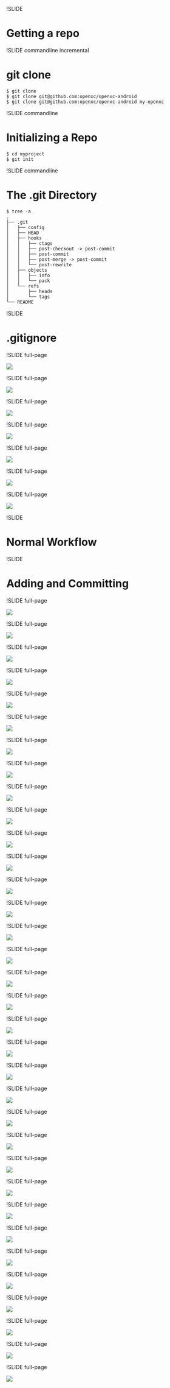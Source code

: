 !SLIDE

# Getting a repo

!SLIDE commandline incremental

# git clone

    $ git clone
    $ git clone git@github.com:openxc/openxc-android
    $ git clone git@github.com:openxc/openxc-android my-openxc

!SLIDE commandline

# Initializing a Repo

    $ cd myproject
    $ git init

!SLIDE commandline

# The .git Directory

    $ tree -a
    .
    ├── .git
    │   ├── config
    │   ├── HEAD
    │   ├── hooks
    │   │   ├── ctags
    │   │   ├── post-checkout -> post-commit
    │   │   ├── post-commit
    │   │   ├── post-merge -> post-commit
    │   │   └── post-rewrite
    │   ├── objects
    │   │   ├── info
    │   │   └── pack
    │   └── refs
    │       ├── heads
    │       └── tags
    └── README


!SLIDE

# .gitignore

!SLIDE full-page

<img src="../img/image-329.jpeg" />

!SLIDE full-page

<img src="../img/image-319.jpeg" />

!SLIDE full-page

<img src="../img/image-320.jpeg" />

!SLIDE full-page

<img src="../img/image-321.jpeg" />

!SLIDE full-page

<img src="../img/image-322.jpeg" />

!SLIDE full-page

<img src="../img/image-323.jpeg" />

!SLIDE full-page

<img src="../img/image-324.jpeg" />

!SLIDE

# Normal Workflow

!SLIDE

# Adding and Committing

!SLIDE full-page

<img src="../img/basic-149.jpeg" />

!SLIDE full-page

<img src="../img/basic-150.jpeg" />

!SLIDE full-page

<img src="../img/basic-151.jpeg" />

!SLIDE full-page

<img src="../img/basic-152.jpeg" />

!SLIDE full-page

<img src="../img/basic-153.jpeg" />

!SLIDE full-page

<img src="../img/basic-154.jpeg" />

!SLIDE full-page

<img src="../img/basic-155.jpeg" />

!SLIDE full-page

<img src="../img/basic-156.jpeg" />

!SLIDE full-page

<img src="../img/basic-157.jpeg" />

!SLIDE full-page

<img src="../img/basic-158.jpeg" />

!SLIDE full-page

<img src="../img/basic-159.jpeg" />

!SLIDE full-page

<img src="../img/basic-160.jpeg" />

!SLIDE full-page

<img src="../img/basic-161.jpeg" />

!SLIDE full-page

<img src="../img/basic-162.jpeg" />

!SLIDE full-page

<img src="../img/basic-163.jpeg" />

!SLIDE full-page

<img src="../img/basic-164.jpeg" />

!SLIDE full-page

<img src="../img/basic-165.jpeg" />

!SLIDE full-page

<img src="../img/basic-166.jpeg" />

!SLIDE full-page

<img src="../img/basic-167.jpeg" />

!SLIDE full-page

<img src="../img/basic-168.jpeg" />

!SLIDE full-page

<img src="../img/basic-169.jpeg" />

!SLIDE full-page

<img src="../img/basic-170.jpeg" />

!SLIDE full-page

<img src="../img/basic-171.jpeg" />

!SLIDE full-page

<img src="../img/basic-172.jpeg" />

!SLIDE full-page

<img src="../img/basic-173.jpeg" />

!SLIDE full-page

<img src="../img/basic-174.jpeg" />

!SLIDE full-page

<img src="../img/basic-175.jpeg" />

!SLIDE full-page

<img src="../img/basic-176.jpeg" />

!SLIDE full-page

<img src="../img/basic-177.jpeg" />

!SLIDE full-page

<img src="../img/basic-178.jpeg" />

!SLIDE full-page

<img src="../img/basic-179.jpeg" />


!SLIDE full-page

<img src="../img/image-337.jpeg" />

!SLIDE full-page

<img src="../img/image-338.jpeg" />

!SLIDE full-page

<img src="../img/image-339.jpeg" />


